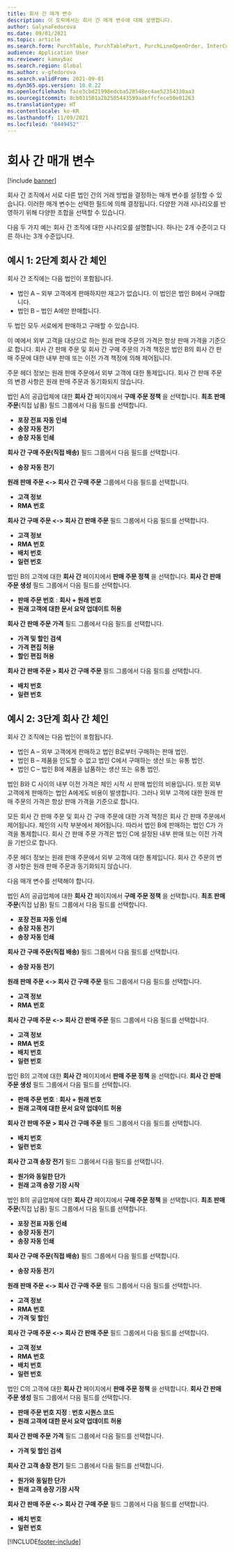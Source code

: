 ```yaml
---
title: 회사 간 매개 변수
description: 이 토픽에서는 회사 간 매개 변수에 대해 설명합니다.
author: GalynaFedorova
ms.date: 09/01/2021
ms.topic: article
ms.search.form: PurchTable, PurchTablePart, PurchLineOpenOrder, InterCompanyTradingRelationSetupCustomer
audience: Application User
ms.reviewer: kamaybac
ms.search.region: Global
ms.author: v-gfedorova
ms.search.validFrom: 2021-09-01
ms.dyn365.ops.version: 10.0.22
ms.openlocfilehash: face3cbd21998edcba528548ec4ae52354330aa3
ms.sourcegitcommit: 8cb031501a2b2505443599aabffcfece50e01263
ms.translationtype: HT
ms.contentlocale: ko-KR
ms.lasthandoff: 11/09/2021
ms.locfileid: "8449452"
---
```

# <a name="intercompany-parameters"></a>회사 간 매개 변수

[!include [banner](../../includes/banner.md)]

회사 간 조직에서 서로 다른 법인 간의 거래 방법을 결정하는 매개 변수를 설정할 수 있습니다. 이러한 매개 변수는 선택한 필드에 의해 결정됩니다. 다양한 거래 시나리오를 반영하기 위해 다양한 조합을 선택할 수 있습니다.

다음 두 가지 예는 회사 간 조직에 대한 시나리오를 설명합니다. 하나는 2개 수준이고 다른 하나는 3개 수준입니다.

## <a name="example-1-two-level-intercompany-chain"></a>예시 1: 2단계 회사 간 체인

회사 간 조직에는 다음 법인이 포함됩니다.

- 법인 A – 외부 고객에게 판매하지만 재고가 없습니다. 이 법인은 법인 B에서 구매합니다.
- 법인 B – 법인 A에만 판매합니다.

두 법인 모두 서로에게 판매하고 구매할 수 있습니다.

이 예에서 외부 고객을 대상으로 하는 원래 판매 주문의 가격은 항상 판매 가격을 기준으로 합니다. 회사 간 판매 주문 및 회사 간 구매 주문의 가격 책정은 법인 B의 회사 간 판매 주문에 대한 내부 판매 또는 이전 가격 책정에 의해 제어됩니다.

주문 헤더 정보는 원래 판매 주문에서 외부 고객에 대한 통제입니다. 회사 간 판매 주문의 변경 사항은 원래 판매 주문과 동기화되지 않습니다.

법인 A의 공급업체에 대한 **회사 간** 페이지에서 **구매 주문 정책** 을 선택합니다. **최초 판매 주문**(직접 납품) 필드 그룹에서 다음 필드를 선택합니다.

- **포장 전표 자동 인쇄**
- **송장 자동 전기**
- **송장 자동 인쇄**

**회사 간 구매 주문(직접 배송)** 필드 그룹에서 다음 필드를 선택합니다.

- **송장 자동 전기**

**원래 판매 주문 <-> 회사 간 구매 주문** 그룹에서 다음 필드를 선택합니다.

- **고객 정보**
- **RMA 번호**

**회사 간 구매 주문 <-> 회사 간 판매 주문** 필드 그룹에서 다음 필드를 선택합니다.

- **고객 정보**
- **RMA 번호**
- **배치 번호**
- **일련 번호**

법인 B의 고객에 대한 **회사 간** 페이지에서 **판매 주문 정책** 을 선택합니다. **회사 간 판매 주문 생성** 필드 그룹에서 다음 필드를 선택합니다.

- **판매 주문 번호** : **회사 + 원래 번호**
- **원래 고객에 대한 문서 요약 업데이트 허용**

**회사 간 판매 주문 가격** 필드 그룹에서 다음 필드를 선택합니다.

- **가격 및 할인 검색**
- **가격 편집 허용**
- **할인 편집 허용**

**회사 간 판매 주문 \> 회사 간 구매 주문** 필드 그룹에서 다음 필드를 선택합니다.

- **배치 번호**
- **일련 번호**

## <a name="example-2-three-level-intercompany-chain"></a>예시 2: 3단계 회사 간 체인

회사 간 조직에는 다음 법인이 포함됩니다.

- 법인 A – 외부 고객에게 판매하고 법인 B로부터 구매하는 판매 법인.
- 법인 B – 제품을 인도할 수 없고 법인 C에서 구매하는 생산 또는 유통 법인.
- 법인 C – 법인 B에 제품을 납품하는 생산 또는 유통 법인.

법인 B와 C 사이의 내부 이전 가격은 체인 시작 시 판매 법인의 비용입니다. 또한 외부 고객에게 판매하는 법인 A에게도 비용이 발생합니다. 그러나 외부 고객에 대한 원래 판매 주문의 가격은 항상 판매 가격을 기준으로 합니다.

모든 회사 간 판매 주문 및 회사 간 구매 주문에 대한 가격 책정은 회사 간 판매 주문에서 제어됩니다. 체인의 시작 부분에서 제어됩니다. 따라서 법인 B에 판매하는 법인 C가 가격을 통제합니다. 회사 간 판매 주문 가격은 법인 C에 설정된 내부 판매 또는 이전 가격을 기반으로 합니다.

주문 헤더 정보는 원래 판매 주문에서 외부 고객에 대한 통제입니다. 회사 간 주문의 변경 사항은 원래 판매 주문과 동기화되지 않습니다.

다음 매개 변수를 선택해야 합니다.

법인 A의 공급업체에 대한 **회사 간** 페이지에서 **구매 주문 정책** 을 선택합니다. **최초 판매 주문**(직접 납품) 필드 그룹에서 다음 필드를 선택합니다.

- **포장 전표 자동 인쇄**
- **송장 자동 전기**
- **송장 자동 인쇄**

**회사 간 구매 주문(직접 배송)** 필드 그룹에서 다음 필드를 선택합니다.

- **송장 자동 전기**

**원래 판매 주문 <-> 회사 간 구매 주문** 필드 그룹에서 다음 필드를 선택합니다.

- **고객 정보**
- **RMA 번호**

**회사 간 구매 주문 <-> 회사 간 판매 주문** 필드 그룹에서 다음 필드를 선택합니다.

- **고객 정보**
- **RMA 번호**
- **배치 번호**
- **일련 번호**

법인 B의 고객에 대한 **회사 간** 페이지에서 **판매 주문 정책** 을 선택합니다. **회사 간 판매 주문 생성** 필드 그룹에서 다음 필드를 선택합니다.

- **판매 주문 번호** : **회사 + 원래 번호**
- **원래 고객에 대한 문서 요약 업데이트 허용**

**회사 간 판매 주문 \> 회사 간 구매 주문** 필드 그룹에서 다음 필드를 선택합니다.

- **배치 번호**
- **일련 번호**

**회사 간 고객 송장 전기** 필드 그룹에서 다음 필드를 선택합니다.

- **원가와 동일한 단가**
- **원래 고객 송장 기장 시작**

법인 B의 공급업체에 대한 **회사 간** 페이지에서 **구매 주문 정책** 을 선택합니다. **최초 판매 주문**(직접 납품) 필드 그룹에서 다음 필드를 선택합니다.

- **포장 전표 자동 인쇄**
- **송장 자동 전기**
- **송장 자동 인쇄**

**회사 간 구매 주문(직접 배송)** 필드 그룹에서 다음 필드를 선택합니다.

- **송장 자동 전기**

**원래 판매 주문 <-> 회사 간 구매 주문** 필드 그룹에서 다음 필드를 선택합니다.

- **고객 정보**
- **RMA 번호**
- **가격 및 할인**

**회사 간 구매 주문 <-> 회사 간 판매 주문** 필드 그룹에서 다음 필드를 선택합니다.

- **고객 정보**
- **RMA 번호**
- **배치 번호**
- **일련 번호**

법인 C의 고객에 대한 **회사 간** 페이지에서 **판매 주문 정책** 을 선택합니다. **회사 간 판매 주문 생성** 필드 그룹에서 다음 필드를 선택합니다.

- **판매 주문 번호 지정** : **번호 시퀀스 코드**
- **원래 고객에 대한 문서 요약 업데이트 허용**

**회사 간 판매 주문 가격** 필드 그룹에서 다음 필드를 선택합니다.

- **가격 및 할인 검색**

**회사 간 고객 송장 전기** 필드 그룹에서 다음 필드를 선택합니다.

- **원가와 동일한 단가**
- **원래 고객 송장 기장 시작**

**회사 간 판매 주문 <-> 회사 간 구매 주문** 필드 그룹에서 다음 필드를 선택합니다.

- **배치 번호**
- **일련 번호**

[!INCLUDE[footer-include](../../includes/footer-banner.md)]
